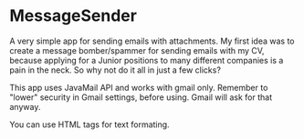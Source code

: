 # MessageSender

A very simple app for sending emails with attachments. 
My first idea was to create a message bomber/spammer for sending emails with my CV, because applying for a Junior positions to many different companies is a pain in the neck.
So why not do it all in just a few clicks?

This app uses JavaMail API and works with gmail only. 
Remember to "lower" security in Gmail settings, before using. Gmail will ask for that anyway.

You can use HTML tags for text formating.
